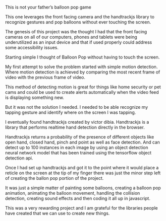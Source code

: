 This is not your father’s balloon pop game

This one leverages the front facing camera and the handtrackjs library to recognize gestures and pop balloons without ever touching the screen. 

The genesis of this project was the thought I had that the front facing cameras on all of our computers, phones and tablets were being underutilized as an input device and that if used properly could address some accessibility issues. 

Starting simple I thought of Balloon Pop without having to touch the screen. 


My first attempt to solve the problem started with simple  motion detection.  Where motion detection is achieved by comparing the most recent frame of video with the previous frame of video.  


This method of detecting motion is great for things like home security or pet cams and could be used to create alerts automatically when the video feed is displaying something new.  

But it was not the solution I needed. I needed to be able recognize my tapping gesture and identify where on the screen I was tapping.  


I eventually found handtrackjs created by victor dibia. Handtrackjs is a library that performs realtime hand detection directly in the browser.   

Handtrackjs returns a probability of the presence of different objects like open hand, closed hand, pinch and point as well as face detection.   And can detect up to 100 instances in each image by using an object detection neural network model that has been trained using the tensorflow object detection api.   

Once I had set up handtrackjs and got it to the point where it would place a reticle on the screen at the tip of my finger there was just the minor step left of creating the ballon pop portion of the project. 

It was just a simple matter of painting some balloons, creating a balloon pop animation, animating the balloon movement, handling the collision detection, creating sound effects and then coding it all up in javascript.  

This was a very rewarding project and I am grateful for the libraries people have created that we can use to create new things.  